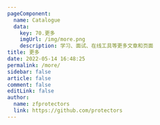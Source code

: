 ```yaml
---
pageComponent:
  name: Catalogue
  data:
    key: 70.更多
    imgUrl: /img/more.png
    description: 学习、面试、在线工具等更多文章和页面
title: 更多
date: 2022-05-14 16:48:25
permalink: /more/
sidebar: false
article: false
comment: false
editLink: false
author: 
  name: zfprotectors
  link: https://github.com/protectors
---
```

